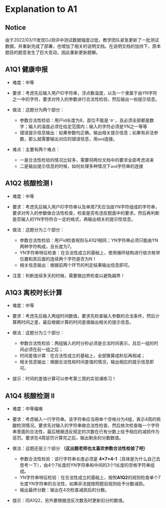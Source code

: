 # Explanation to A1

## Notice

由于2022/03/11发现OJ测评中测试数据强度过低，教学团队紧急更新了一批测试数据，并重新完成了部署，也增加了相关的说明文档。在说明文档的加持下，原本题目的题意发生了巨大变动，因此重新更新题解。

## A1Q1 健康申报

- 难度：中等

- 要求：考虑先后输入用户ID字符串，浮点数温度，以及一个隶属于由YN字符之一中的字符，要求对传入的参数进行合法性检验，然后输出一些提示信息。

- 做法：这题分为两个部分：
  - 参数合法性检验：用户id长度为8，首位不能是```'0'```，且必须全部都是数字；输入的温度必须在给定范围内；输入的字符必须是YN之一等等
  - 错误提示信息输出：如果参数均正确，输出相关提示信息；如果有非法参数，那么就需要输出对应的错误信息，用``` and ```连接。

- 难点：主要有两个难点：
  - 一是合法性检验的情况比较多，需要将两份文档中的要求全部考虑进来
  - 二是输出提示信息的时候，如何处理多种情况下```and```字符串的连接

## A1Q2 核酸检测 I
- 难度：中等

- 要求：考虑先后输入用户ID字符串以及单周7天应当由YN字符组成的字符串，要求对传入的参数做合法性检查，检查是否有违反题面中的要求。然后再判断是否输入的YN字符符合一定的格式，再输出相关的提示性信息。

- 做法：这题分为三个部分：
  - 参数合法性检验：用户id检查规则与A1Q1相同；YN字符串必须只能由YN两种字符构成，且长度为7。
  - YN字符串特征检查：在合法性成立的基础上，使用循环结构进行依次枚举位置和其后面的连续两个字符是否为N！
  - 相关信息输出：根据前两个环节的判定结果输出信息即可。

- 注意：判断连续多天的时候，需要做边界检查以避免越界！

## A1Q3 离校时长计算
- 难度：中等

- 要求：考虑先后输入两组时间数值，要求先检查输入参数的合法条件，然后计算两时间之差，最后根据计算的时间差值输出相关的提示信息。

- 做法：这题分为三个部分：
  - 参数合法性检验：两组输入的时分秒必须是合法时间表示，且后一组的时间必须在前一组之后；
  - 时间差值计算：在合法性成立的基础上，全部换算成秒后再相减；
  - 相关信息输出：根据合法性和时间差值的情况，输出相应的提示信息即可。

- 提示：时间的差值计算可以参考第三周的实验课练习！


## A1Q4 核酸检测 II
- 难度：中等偏难

- 要求：考虑输入一行字符串。该字符串应当用单个空格分为4组，表示4周的核酸检测情况。要求先对输入的字符串做合法性检查，然后依次检查每一个字符串里面的合法性，最后根据违反规定的次数在已有分数上给予相应的减损作为惩罚。要求在4周惩罚计算完之后，输出剩余的分数数值。

- 做法：这题还是三个部分 **（这出题老师也太喜欢参数合法性检验了吧）**
  - 参数合法性检验：该行字符串长度必须是 **4×7+4-1**（具体是为什么自己去思考一下），由4个7长度的YN字符串和中间的3个1长度的空格字符串组成。
  - YN字符串特征检验：在合法性成立的基础上，按照**A1Q2**的规则检查单个7长度YN字符串的合法性，如果非法就按照题目规则给予分数减损。
  - 输出最终分数：输出在4次检查减损后的分数。

- 提示：同A1Q2，另外要根据违反次数及时更新扣分的数值。
